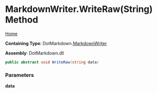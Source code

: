 # MarkdownWriter\.WriteRaw\(String\) Method

[Home](../../../README.md)

**Containing Type**: DotMarkdown\.[MarkdownWriter](../README.md)

**Assembly**: DotMarkdown\.dll

```csharp
public abstract void WriteRaw(string data)
```

### Parameters

**data**